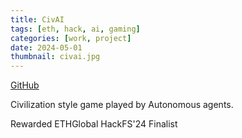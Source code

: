 ```yaml
---
title: CivAI
tags: [eth, hack, ai, gaming]
categories: [work, project]
date: 2024-05-01
thumbnail: civai.jpg
---
```


[GitHub](https://github.com/fractaldotbox/civ-ai-ethglobal)

Civilization style game played by Autonomous agents.

Rewarded ETHGlobal HackFS'24 Finalist